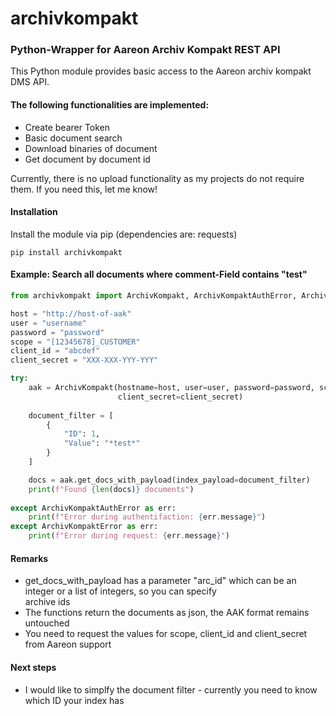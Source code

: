 # archivkompakt
### Python-Wrapper for Aareon Archiv Kompakt REST API

This Python module provides basic access to the Aareon archiv kompakt DMS API.  

#### The following functionalities are implemented:
* Create bearer Token
* Basic document search
* Download binaries of document
* Get document by document id

Currently, there is no upload functionality as my projects do not require them. If you need this, let me know!

#### Installation
Install the module via pip (dependencies are: requests)  

```
pip install archivkompakt
```

#### Example: Search all documents where comment-Field contains "test"
```python
from archivkompakt import ArchivKompakt, ArchivKompaktAuthError, ArchivKompaktError

host = "http://host-of-aak"
user = "username"
password = "password"
scope = "[12345678]_CUSTOMER"
client_id = "abcdef"
client_secret = "XXX-XXX-YYY-YYY"

try:
    aak = ArchivKompakt(hostname=host, user=user, password=password, scope=scope, client_id=client_id,
                        client_secret=client_secret)
    
    document_filter = [
        {
            "ID": 1,
            "Value": "*test*"
        }
    ]

    docs = aak.get_docs_with_payload(index_payload=document_filter)
    print(f"Found {len(docs)} documents")
    
except ArchivKompaktAuthError as err:
    print(f"Error during authentifaction: {err.message}")
except ArchivKompaktError as err:
    print(f"Error during request: {err.message}")
```

#### Remarks
* get_docs_with_payload has a parameter "arc_id" which can be an integer or a list of integers, so you can specify  
archive ids
* The functions return the documents as json, the AAK format remains untouched
* You need to request the values for scope, client_id and client_secret from Aareon support

#### Next steps
* I would like to simplfy the document filter - currently you need to know which ID your index has